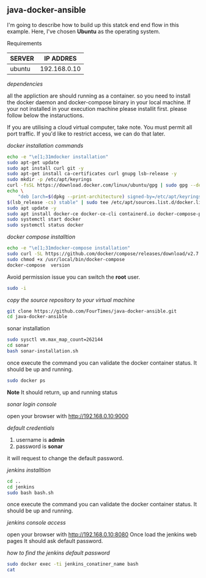## java-docker-ansible

I'm going to describe how to build up this statck end end flow in this example. Here, I've chosen **Ubuntu** as the operating system.

Requirements

|SERVER| IP ADDRES|
|---|---|
| ubuntu | 192.168.0.10 |

_dependencies_

all the appliction are should running as a container. so you need to install the docker daemon and docker-compose  binary in your local machine. If your not installed in your execution machine please installit first. please follow below the instaructions.

If you are utilising a cloud virtual computer, take note. You must permit all port traffic. If you'd like to restrict access, we can do that later.

_docker installation commands_

```bash
echo -e "\e[1;31mdocker installation"
sudo apt-get update
sudo apt install curl git -y
sudo apt-get install ca-certificates curl gnupg lsb-release -y
sudo mkdir -p /etc/apt/keyrings
curl -fsSL https://download.docker.com/linux/ubuntu/gpg | sudo gpg --dearmor -o /etc/apt/keyrings/docker.gpg
echo \
    "deb [arch=$(dpkg --print-architecture) signed-by=/etc/apt/keyrings/docker.gpg] https://download.docker.com/linux/ubuntu \
$(lsb_release -cs) stable" | sudo tee /etc/apt/sources.list.d/docker.list >/dev/null
sudo apt update -y
sudo apt install docker-ce docker-ce-cli containerd.io docker-compose-plugin -y
sudo systemctl start docker
sudo systemctl status docker
```

_docker compose installtion_

```bash
echo -e "\e[1;31mdocker-compose installation"
sudo curl -SL https://github.com/docker/compose/releases/download/v2.7.0/docker-compose-linux-x86_64 -o /usr/local/bin/docker-compose
sudo chmod +x /usr/local/bin/docker-compose
docker-compose  version
```

Avoid permission issue you can switch the **root** user.

```bash
sudo -i
```

_copy the source repository to your virtual machine_

```bash
git clone https://github.com/FourTimes/java-docker-ansible.git
cd java-docker-ansible
```
sonar installation

```bash
sudo sysctl vm.max_map_count=262144
cd sonar
bash sonar-installation.sh
```

once execute the command you can validate the docker container status. It should be up and running.

```bash
sudo docker ps 
```

**Note** It should return, up and running status

_sonar login console_

open your browser with http://192.168.0.10:9000

_default credentials_

1. username is **admin**
2. password is **sonar** 

it will request to change the default password.




_jenkins installtion_

```bash
cd ..
cd jenkins
sudo bash bash.sh
```

once execute the command you can validate the docker container status. It should be up and running.

_jenkins console access_

open your browser with http://192.168.0.10:8080 Once load the jenkins web pages It should ask default password.

_how to find the jenkins default password_

```bash
sudo docker exec -ti jenkins_conatiner_name bash
cat 
```
